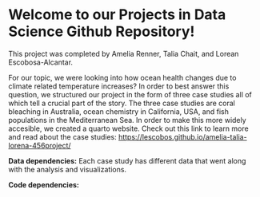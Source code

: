 # Welcome to our Projects in Data Science Github Repository! 

This project was completed by Amelia Renner, Talia Chait, and Lorean Escobosa-Alcantar. 

For our topic, we were looking into how ocean health changes due to climate related temperature increases? In order to best answer this question, we structured our project in the form of three case studies all of which tell a crucial part of the story. The three case studies are coral bleaching in Australia, ocean chemistry in California, USA, and fish populations in the Mediterranean Sea. In order to make this more widely accesible, we created a quarto website. Check out this link to learn more and read about the case studies: https://lescobos.github.io/amelia-talia-lorena-456project/ 

**Data dependencies:** Each case study has different data that went along with the analysis and visualizations. 

**Code dependencies:** 
